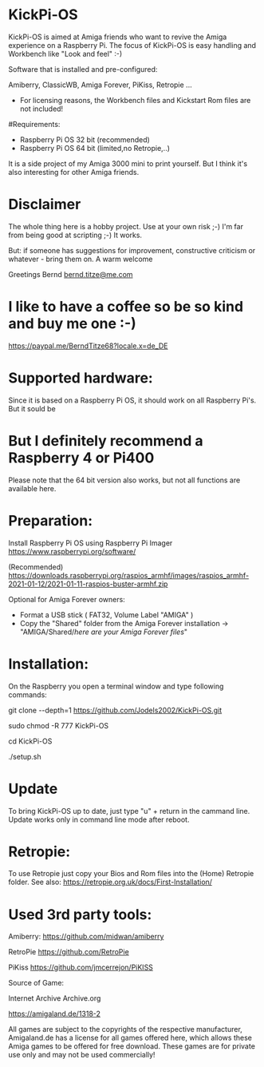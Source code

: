 # KickPi-OS



KickPi-OS is aimed at Amiga friends who want to revive the Amiga experience on a Raspberry Pi.
The focus of KickPi-OS is easy handling and Workbench like "Look and feel" :-)

Software that is installed and pre-configured:

Amiberry, ClassicWB, Amiga Forever, PiKiss, Retropie ...
* For licensing reasons, the Workbench files and Kickstart Rom files are not included!


#Requirements:

- Raspberry Pi OS 32 bit (recommended)
- Raspberry Pi OS 64 bit (limited,no Retropie,..)



It is a side project of my Amiga 3000 mini to print yourself. But I think it's also interesting for other Amiga friends.

# Disclaimer

The whole thing here is a hobby project. Use at your own risk ;-)
I'm far from being good at scripting ;-) It works.

But: if someone has suggestions for improvement, constructive criticism or whatever - bring them on. 
A warm welcome

Greetings Bernd
bernd.titze@me.com

# I like to have a coffee so be so kind and buy me one :-)   

https://paypal.me/BerndTitze68?locale.x=de_DE

# Supported hardware:

Since it is based on a Raspberry Pi OS, it should work on all Raspberry Pi's.
But it sould be 

# But I definitely recommend a Raspberry 4 or Pi400

Please note that the 64 bit version also works, but not all functions are available here.

# Preparation:

Install Raspberry Pi OS using Raspberry Pi Imager
https://www.raspberrypi.org/software/

(Recommended)
https://downloads.raspberrypi.org/raspios_armhf/images/raspios_armhf-2021-01-12/2021-01-11-raspios-buster-armhf.zip


Optional for Amiga Forever owners:
- Format a USB stick ( FAT32, Volume Label "AMIGA" )
- Copy the "Shared" folder from the Amiga Forever installation
-> "AMIGA/Shared/*here are your Amiga Forever files*"

# Installation:
On the Raspberry you open a terminal window and type following commands:

git clone --depth=1 https://github.com/Jodels2002/KickPi-OS.git

sudo chmod -R 777 KickPi-OS

cd KickPi-OS

./setup.sh

# Update

To bring KickPi-OS up to date, just type "u" + return in the cammand line. Update works only in command line mode after reboot.

# Retropie:
To use Retropie just copy your Bios and Rom files into the (Home) Retropie folder. 
See also: https://retropie.org.uk/docs/First-Installation/


# Used 3rd party tools:


Amiberry:
https://github.com/midwan/amiberry

RetroPie
https://github.com/RetroPie

PiKiss
https://github.com/jmcerrejon/PiKISS


Source of Game:

Internet Archive Archive.org

https://amigaland.de/1318-2

All games are subject to the copyrights of the respective manufacturer, Amigaland.de has a license for all games offered here, which allows these Amiga games to be offered for free download. These games are for private use only and may not be used commercially! 

